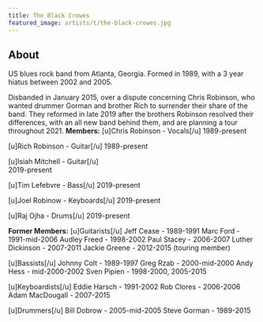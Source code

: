 ```yaml
---
title: The Black Crowes
featured_image: artists/t/the-black-crowes.jpg
---
```

## About

US blues rock band from Atlanta, Georgia. Formed in 1989, with a 3 year hiatus between 2002 and 2005. 

Disbanded in January 2015, over a dispute concerning Chris Robinson, who wanted drummer Gorman and brother Rich to surrender their share of the band.
They reformed in late 2019 after the brothers Robinson resolved their differences, with an all new band behind them, and are planning a tour throughout 2021.
**Members:**
[u]Chris Robinson - Vocals[/u] 
1989-present

[u]Rich Robinson - Guitar[/u]
1989-present

[u]Isiah Mitchell - Guitar[/u]  
2019-present

[u]Tim Lefebvre - Bass[/u]
2019-present

[u]Joel Robinow - Keyboards[/u]
2019-present

[u]Raj Ojha - Drums[/u]
2019-present


**Former Members:**
[u]Guitarists[/u]
Jeff Cease - 1989-1991
Marc Ford - 1991-mid-2006
Audley Freed - 1998-2002
Paul Stacey - 2006-2007
Luther Dickinson - 2007-2011
Jackie Greene - 2012-2015 (touring member)

[u]Bassists[/u]
Johnny Colt - 1989-1997
Greg Rzab - 2000-mid-2000
Andy Hess - mid-2000-2002
Sven Pipien - 1998-2000, 2005-2015

[u]Keyboardists[/u]
Eddie Harsch - 1991-2002
Rob Clores - 2006-2006
Adam MacDougall - 2007-2015

[u]Drummers[/u]
Bill Dobrow - 2005-mid-2005
Steve Gorman - 1989-2015

